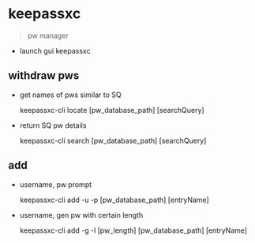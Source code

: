 # keepassxc

> pw manager

- launch gui
    keepassxc

## withdraw pws
- get names of pws similar to SQ

    keepassxc-cli locate [pw_database_path] [searchQuery]
- return SQ pw details

    keepassxc-cli search [pw_database_path] [searchQuery]

## add
- username, pw prompt

    keepassxc-cli add -u -p [pw_database_path] [entryName]

- username, gen pw with certain length

    keepassxc-cli add -g -l [pw_length] [pw_database_path] [entryName]
